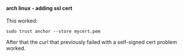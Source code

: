 #### arch linux - adding ssl cert

This worked:
```
sudo trust anchor --store mycert.pem
```

After that the curl that previously failed with a self-signed cert problem worked.
